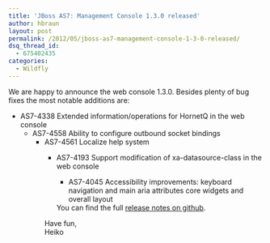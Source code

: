 ```yaml
---
title: 'JBoss AS7: Management Console 1.3.0 released'
author: hbraun
layout: post
permalink: /2012/05/jboss-as7-management-console-1-3-0-released/
dsq_thread_id:
  - 675402435
categories:
  - Wildfly
---
```

We are happy to announce the web console 1.3.0. Besides plenty of bug fixes the most notable additions are:

  * AS7-4338 Extended information/operations for HornetQ in the web console 
      * AS7-4558 Ability to configure outbound socket bindings 
          * AS7-4561 Localize help system 
              * AS7-4193 Support modification of xa-datasource-class in the web console 
                  * AS7-4045 Accessibility improvements: keyboard navigation and main aria attributes core widgets and overall layout</ul> 
                You can find the full [release notes on github][1].
                
                Have fun,  
                Heiko

 [1]: https://github.com/jbossas/console/wiki/Release_Notes_1.3.0
